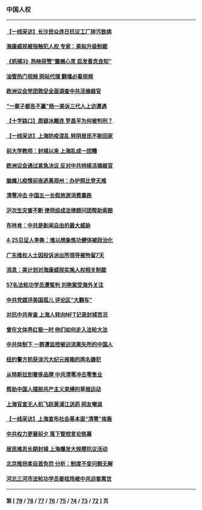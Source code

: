 ### 中国人权
---
#### [【一线采访】长沙民众连日抗议工厂排污致病](../../pages/ncid278/n13729392.md?05080045) 
#### [海康威视被指触犯人权 专家：美拟升级制裁](../../pages/ncid278/n13729009.md?05080045) 
#### [《抓捕3》热映获赞“震撼心灵 启发善念良知”](../../pages/ncid278/n13729129.md?05080045) 
#### [油管热门视频 网站代理 翻墙必看视频](http://209.222.30.114:81/youtube.html?05080045)
#### [欧洲议会党团敦促全面调查中共活摘器官](../../pages/ncid278/n13729021.md?05080045) 
#### [“一辈子都告不赢”杨一美诉三代人上访遭遇](../../pages/ncid278/n13728969.md?05080045) 
#### [【十字路口】质疑冰雕连 罗昌平为何被判刑？](../../pages/ncid278/n13728739.md?05080045) 
#### [【一线采访】上海防疫混乱 转阴居民不能回家](../../pages/ncid278/n13728726.md?05080045) 
#### [前大学教师：封城以来 上海乱成一团糟](../../pages/ncid278/n13728515.md?05080045) 
#### [欧洲议会通过紧急决议 反对中共持续活摘器官](../../pages/ncid278/n13728211.md?05080045) 
#### [脑瘫儿疫情前夜逃离郑州：办护照比登天难](../../pages/ncid278/n13728232.md?05080045) 
#### [清零冲击 中国五一长假旅游消费暴跌](../../pages/ncid278/n13727808.md?05080045) 
#### [沪次生灾害不断 律师组成法律顾问团帮助索赔](../../pages/ncid278/n13727729.md?05080045) 
#### [布林肯：中共是新闻自由的最大威胁](../../pages/ncid278/n13727223.md?05080045) 
#### [4‧25见证人李犇：难以想象炼功健体被政治化](../../pages/ncid278/n13726951.md?05080045) 
#### [广东维权人士因投诉派出所领导被拘留7天](../../pages/ncid278/n13727127.md?05080045) 
#### [消息：美计划对海康威视实施人权相关制裁](../../pages/ncid278/n13727090.md?05080045) 
#### [57名法轮功学员遭冤判 刘艳案受海外关注](../../pages/ncid278/n13726210.md?05080045) 
#### [中共党媒评美国孤儿 评论区“大翻车”](../../pages/ncid278/n13726953.md?05080045) 
#### [对抗中共审查 上海人转向NFT记录封城苦况](../../pages/ncid278/n13726776.md?05080045) 
#### [曾在文体界红极一时 他们如何走入法轮大法](../../pages/ncid278/n13725670.md?05080045) 
#### [中共体制下 一群遭监控被迫流离失所的中国人](../../pages/ncid278/n13725531.md?05080045) 
#### [纽约警方抓获涂污大纪元报箱的两名嫌犯](../../pages/ncid278/n13725794.md?05080045) 
#### [从特斯拉到奢侈品牌 中共清零冲击零售业](../../pages/ncid278/n13725698.md?05080045) 
#### [帮助中国人摆脱共产主义束缚的草根运动](../../pages/ncid278/n13725532.md?05080045) 
#### [上海官宣无人机飞跃黄浦江送药 网友嘲讽](../../pages/ncid278/n13725468.md?05080045) 
#### [【一线采访】上海宣布社会基本面“清零”挨轰](../../pages/ncid278/n13724972.md?05080045) 
#### [中共权力更替前夕 落下管控言论铁幕](../../pages/ncid278/n13724847.md?05080045) 
#### [居民难忍长期封城 上海爆发大规模抗议活动](../../pages/ncid278/n13724894.md?05080045) 
#### [北京推拐卖自首免罚 分析：制度不变问题无解](../../pages/ncid278/n13724829.md?05080045) 
#### [河北三河市法轮功学员姜桂玲被中共迫害离世](../../pages/ncid278/n13724089.md?05080045) 

---
#### 第 [ [79](./79.md?05080045) / [78](./78.md?05080045) / [77](./77.md?05080045) / [76](./76.md?05080045) / [75](./75.md?05080045) / [74](./74.md?05080045) / [73](./73.md?05080045) / [72](./72.md?05080045) ] 页
